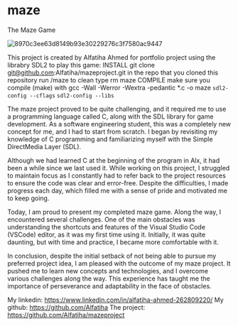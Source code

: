 # maze
The Maze Game

![8970c3ee63d8149b93e30229276c3f7580ac9447](https://github.com/Alfatiha/mazeproject/assets/113597299/df86c794-a46f-4cd8-bd28-634036675ffc)

This project is created by Alfatiha Ahmed for portfolio project using the librabry SDL2
to play this game:
INSTALL git clone git@github.com:Alfatiha/mazeproject.git
in the repo that you cloned this repository run /maze
to clean type rm maze
COMPILE make sure you compile (make) with gcc -Wall -Werror -Wextra -pedantic *.c -o maze `sdl2-config --cflags` `sdl2-config --libs`

The maze project proved to be quite challenging, and it required me to use a programming language called C, along with the SDL library for game development. As a software engineering student, this was a completely new concept for me, and I had to start from scratch. I began by revisiting my knowledge of C programming and familiarizing myself with the Simple DirectMedia Layer (SDL).


Although we had learned C at the beginning of the program in Alx, it had been a while since we last used it. While working on this project, I struggled to maintain focus as I constantly had to refer back to the project resources to ensure the code was clear and error-free. Despite the difficulties, I made progress each day, which filled me with a sense of pride and motivated me to keep going.


Today, I am proud to present my completed maze game. Along the way, I encountered several challenges. One of the main obstacles was understanding the shortcuts and features of the Visual Studio Code (VSCode) editor, as it was my first time using it. Initially, it was quite daunting, but with time and practice, I became more comfortable with it.


In conclusion, despite the initial setback of not being able to pursue my preferred project idea, I am pleased with the outcome of my maze project. It pushed me to learn new concepts and technologies, and I overcome various challenges along the way. This experience has taught me the importance of perseverance and adaptability in the face of obstacles.

My linkedin: https://www.linkedin.com/in/alfatiha-ahmed-262809220/
My github: https://github.com/Alfatiha
The project: https://github.com/Alfatiha/mazeproject
